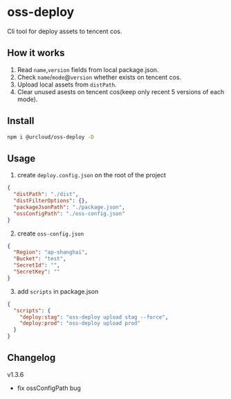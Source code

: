 # oss-deploy

Cli tool for deploy assets to tencent cos.

## How it works

1. Read `name`,`version` fields from local package.json.
2. Check `name`/`mode`@`version` whether exists on tencent cos.
3. Upload local assets from `distPath`.
4. Clear unused asests on tencent cos(keep only recent 5 versions of each mode).

## Install

```bash
npm i @urcloud/oss-deploy -D
```

## Usage

1. create `deploy.config.json` on the root of the project

```json
{
  "distPath": "./dist",
  "distFilterOptions": {},
  "packageJsonPath": "./package.json",
  "ossConfigPath": "./oss-config.json"
}
```

2. create `oss-config.json`

```json
{
  "Region": "ap-shanghai",
  "Bucket": "test",
  "SecretId": "",
  "SecretKey": ""
}
```

3. add `scripts` in package.json

```json
{
  "scripts": {
    "deploy:stag": "oss-deploy upload stag --force",
    "deploy:prod": "oss-deploy upload prod"
  }
}
```

## Changelog
v1.3.6
- fix ossConfigPath bug